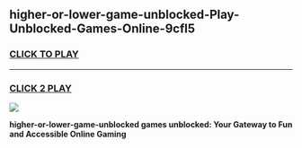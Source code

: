 
## higher-or-lower-game-unblocked-Play-Unblocked-Games-Online-9cfl5
<h3>
<a href="https://premium76.site?title=higher-or-lower-game-unblocked&ref=25A">CLICK TO PLAY</a></h3>
<hr>

<h3>
<a href="https://premium76.site?title=higher-or-lower-game-unblocked&ref=25A">CLICK 2 PLAY</a>
  
</h3>

<a href="https://premium76.site?title=higher-or-lower-game-unblocked&ref=25A"><img src="https://clearcache.store/games.png"></a>


**higher-or-lower-game-unblocked games unblocked: Your Gateway to Fun and Accessible Online Gaming**
